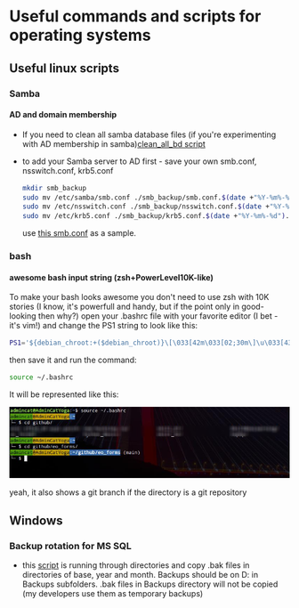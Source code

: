 # Useful commands and scripts for operating systems 

## Useful linux scripts

### Samba
#### AD and domain membership
- If you need to clean all samba database files (if you're experimenting with AD membership in samba)[clean_all_bd script](linux/samba/ad/clean_all_bd.sh)
- to add your Samba server to AD first - save your own smb.conf, nsswitch.conf, krb5.conf
	
	```bash
	mkdir smb_backup
	sudo mv /etc/samba/smb.conf ./smb_backup/smb.conf.$(date +"%Y-%m%-%d").bak
	sudo mv /etc/nsswitch.conf ./smb_backup/nsswitch.conf.$(date +"%Y-%m%-%d").bak
	sudo mv /etc/krb5.conf ./smb_backup/krb5.conf.$(date +"%Y-%m%-%d").bak
	```
	use [this smb.conf](linux/samba/ad/smb.conf) as a sample.
	
	

### bash

#### awesome bash input string (zsh+PowerLevel10K-like)
To make your bash looks awesome you don't need to use zsh with 10K stories (I know, it's powerfull and handy, but if the point only in good-looking then why?)
open your .bashrc file with your favorite editor (I bet - it's vim!) and change the PS1 string to look like this:
```bash
PS1='${debian_chroot:+($debian_chroot)}\[\033[42m\033[02;30m\]\u\033[43m@\h\[\033[00m\]\[\033[01;44m\]:\w\[\033[00m\]$(__git_ps1)\n└─ $ '
```
then save it and run the command:
```bash
source ~/.bashrc
```
It will be represented like this:

![shining_bash.png](screenshots/shining_bash.png)

yeah, it also shows a git branch if the directory is a git repository

## Windows

### Backup rotation for MS SQL

- this [script](windows/backup_rotation.bat) is running through directories and copy .bak files in directories of base, year and month. Backups should be on D: in Backups subfolders. .bak files in Backups directory will not be copied (my developers use them as temporary backups)

